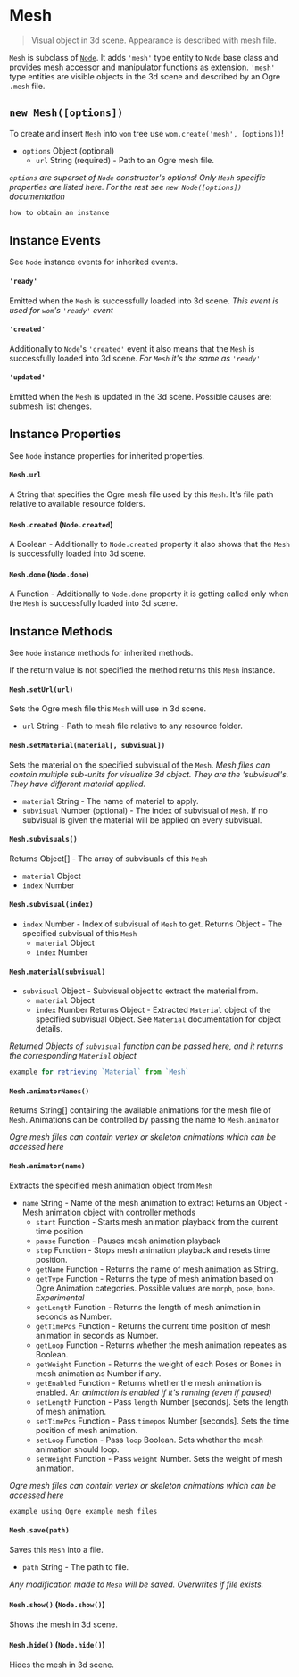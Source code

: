 # Mesh

> Visual object in 3d scene. Appearance is described with mesh file.

`Mesh` is subclass of [`Node`](node.md). It adds `'mesh'` type entity to `Node` base class and provides mesh accessor and manipulator functions as extension. `'mesh'` type entities are visible objects in the 3d scene and described by an Ogre `.mesh` file.

<!--
_Some of base `Node` properties have different meaning for `Mesh` objects, thus some inherited `Node` property is documented here as well._
-->
## `new Mesh([options])`
To create and insert `Mesh` into `wom` tree use `wom.create('mesh', [options])`!
* `options` Object (optional)
  * `url` String (required) - Path to an Ogre mesh file.

_`options` are superset of `Node` constructor's options! Only `Mesh` specific properties are listed here. For the rest see `new Node([options])` documentation_

```js
how to obtain an instance
```

## Instance Events
See `Node` instance events for inherited events.

#### `'ready'`
Emitted when the `Mesh` is successfully loaded into 3d scene. _This event is used for `wom`'s `'ready'` event_

#### `'created'`
Additionally to `Node`'s `'created'` event it also means that the `Mesh` is successfully loaded into 3d scene. _For `Mesh` it's the same as `'ready'`_

#### `'updated'`
Emitted when the `Mesh` is updated in the 3d scene. Possible causes are: submesh list chenges.

## Instance Properties
See `Node` instance properties for inherited properties.

#### `Mesh.url`
A String that specifies the Ogre mesh file used by this `Mesh`. It's file path relative to available resource folders.

#### `Mesh.created` (`Node.created`)
A Boolean - Additionally to `Node.created` property it also shows that the `Mesh` is successfully loaded into 3d scene.

#### `Mesh.done` (`Node.done`)
A Function - Additionally to `Node.done` property it is getting called only when the `Mesh` is successfully loaded into 3d scene.

## Instance Methods
See `Node` instance methods for inherited methods.

If the return value is not specified the method returns this `Mesh` instance.

#### `Mesh.setUrl(url)`
Sets the Ogre mesh file this `Mesh` will use in 3d scene.
* `url` String - Path to mesh file relative to any resource folder.

#### `Mesh.setMaterial(material[, subvisual])`
Sets the material on the specified subvisual of the `Mesh`. _Mesh files can contain multiple sub-units for visualize 3d object. They are the 'subvisual's. They have different material applied._
* `material` String - The name of material to apply. <!-- Can also feed MaterialWrap here, but it's messy -->
* `subvisual` Number (optional) - The index of subvisual of `Mesh`. If no subvisual is given the material will be applied on every subvisual.

#### `Mesh.subvisuals()`
Returns Object[] - The array of subvisuals of this `Mesh`
  * `material` Object <!-- TODO: It's MaterialWrap! Put it in wom.Material without explicit call of Mesh.material(Mesh.subvisual) -->
  * `index` Number

#### `Mesh.subvisual(index)`
* `index` Number - Index of subvisual of `Mesh` to get.
Returns Object - The specified subvisual of this `Mesh`
  * `material` Object <!-- TODO: It's MaterialWrap! Put it in wom.Material without explicit call of Mesh.material(Mesh.subvisual) -->
  * `index` Number

#### `Mesh.material(subvisual)`
* `subvisual` Object - Subvisual object to extract the material from.
  * `material` Object <!-- TODO: It's MaterialWrap! Put it in wom.Material without explicit call of Mesh.material(Mesh.subvisual) -->
  * `index` Number
Returns Object - Extracted `Material` object of the specified subvisual Object. See `Material` documentation for object details.

_Returned Objects of `subvisual` function can be passed here, and it returns the corresponding `Material` object_

```js
example for retrieving `Material` from `Mesh`
```

#### `Mesh.animatorNames()`
Returns String[] containing the available animations for the mesh file of `Mesh`. Animations can be controlled by passing the name to `Mesh.animator`

_Ogre mesh files can contain vertex or skeleton animations which can be accessed here_

#### `Mesh.animator(name)`
Extracts the specified mesh animation object from `Mesh`
* `name` String - Name of the mesh animation to extract
Returns an Object - Mesh animation object with controller methods
  * `start` Function - Starts mesh animation playback from the current time position
  * `pause` Function - Pauses mesh animation playback
  * `stop` Function - Stops mesh animation playback and resets time position.
  * `getName` Function - Returns the name of mesh animation as String.
  * `getType` Function - Returns the type of mesh animation based on Ogre Animation categories. Possible values are `morph`, `pose`, `bone`. _Experimental_
  * `getLength` Function - Returns the length of mesh animation in seconds as Number.
  * `getTimePos` Function - Returns the current time position of mesh animation in seconds as Number.
  * `getLoop` Function - Returns whether the mesh animation repeates as Boolean.
  * `getWeight` Function - Returns the weight of each Poses or Bones in mesh animation as Number if any.
  * `getEnabled` Function - Returns whether the mesh animation is enabled. _An animation is enabled if it's running (even if paused)_
  * `setLength` Function - Pass `length` Number [seconds]. Sets the length of mesh animation.
  * `setTimePos` Function - Pass `timepos` Number [seconds]. Sets the time position of mesh animation.
  * `setLoop` Function - Pass `loop` Boolean. Sets whether the mesh animation should loop.
  * `setWeight` Function - Pass `weight` Number. Sets the weight of mesh animation.

_Ogre mesh files can contain vertex or skeleton animations which can be accessed here_

```js
example using Ogre example mesh files
```

#### `Mesh.save(path)`
Saves this `Mesh` into a file.
* `path` String - The path to file.

_Any modification made to `Mesh` will be saved. Overwrites if file exists._

#### `Mesh.show()` (`Node.show()`)
Shows the mesh in 3d scene.

#### `Mesh.hide()` (`Node.hide()`)
Hides the mesh in 3d scene.
